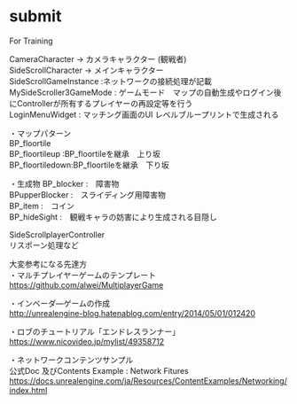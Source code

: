 # submit
For Training

CameraCharacter -> カメラキャラクター (観戦者)  
SideScrollCharacter -> メインキャラクター  
SideScrollGameInstance :ネットワークの接続処理が記載  
MySideScroller3GameMode : ゲームモード　マップの自動生成やログイン後にControllerが所有するプレイヤーの再設定等を行う  
LoginMenuWidget : マッチング画面のUI レベルブループリントで生成される  

・マップパターン  
BP_floortile  
BP_floortileup	:BP_floortileを継承　上り坂  
BP_floortiledown:BP_floortileを継承　下り坂  

・生成物
BP_blocker	:　障害物  
BPupperBlocker  :　スライディング用障害物  
BP_item		:　コイン  
BP_hideSight	:　観戦キャラの妨害により生成される目隠し  

SideScrollplayerController  
リスポーン処理など  

大変参考になる先達方  
・マルチプレイヤーゲームのテンプレート  
https://github.com/alwei/MultiplayerGame  

・インベーダ―ゲームの作成  
http://unrealengine-blog.hatenablog.com/entry/2014/05/01/012420  

・ロブのチュートリアル「エンドレスランナー」  
https://www.nicovideo.jp/mylist/49358712  

・ネットワークコンテンツサンプル  
公式Doc 及びContents Example : Network Fitures  
https://docs.unrealengine.com/ja/Resources/ContentExamples/Networking/index.html  
